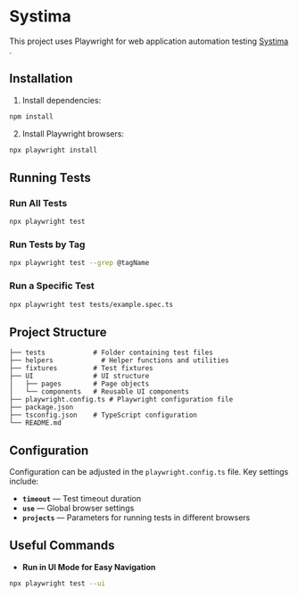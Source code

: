 # Systima

This project uses Playwright for web application automation testing [Systima](https://app.staging.systima.no/) .

## Installation

1. Install dependencies:

```bash
npm install
```

2. Install Playwright browsers:

```bash
npx playwright install
```

## Running Tests

### Run All Tests

```bash
npx playwright test
```

### Run Tests by Tag

```bash
npx playwright test --grep @tagName
```

### Run a Specific Test

```bash
npx playwright test tests/example.spec.ts
```

## Project Structure

```
├── tests            # Folder containing test files
├── helpers            # Helper functions and utilities
├── fixtures         # Test fixtures
├── UI               # UI structure
│   ├── pages        # Page objects
│   └── components   # Reusable UI components
├── playwright.config.ts # Playwright configuration file
├── package.json
├── tsconfig.json    # TypeScript configuration
└── README.md
```

## Configuration
Configuration can be adjusted in the `playwright.config.ts` file. Key settings include:

- **`timeout`** — Test timeout duration
- **`use`** — Global browser settings
- **`projects`** — Parameters for running tests in different browsers

## Useful Commands

- **Run in UI Mode for Easy Navigation**
```bash
npx playwright test --ui
```
